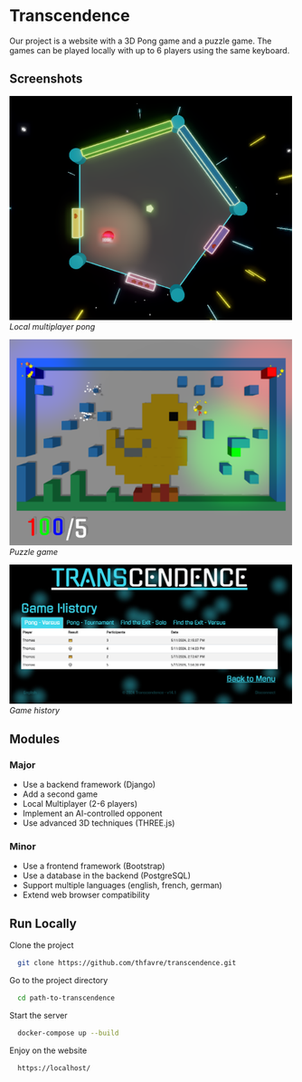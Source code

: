 
# Transcendence

Our project is a website with a 3D Pong game and a puzzle game. The games can be played locally with up to 6 players using the same keyboard.


## Screenshots


<p>
    <img src="https://raw.githubusercontent.com/thfavre/transcendence/assets/pongVersus1.png" alt=pong width="500" />
    <em>Local multiplayer pong </em>
</p>

<p>
    <img src="https://raw.githubusercontent.com/thfavre/transcendence/assets/exit2.png" alt=puzzle width="500" />
    <em>Puzzle game</em>
</p>

<p>
    <img src="https://raw.githubusercontent.com/thfavre/transcendence/assets/history.png" alt=puzzle width="500" />
    <em>Game history</em>
</p>


## Modules
### Major
- Use a backend framework (Django)
- Add a second game
- Local Multiplayer (2-6 players)
- Implement an AI-controlled opponent
- Use advanced 3D techniques (THREE.js)

### Minor
- Use a frontend framework (Bootstrap)
- Use a database in the backend (PostgreSQL)
- Support multiple languages (english, french, german)
- Extend web browser compatibility
## Run Locally

Clone the project

```bash
  git clone https://github.com/thfavre/transcendence.git
```

Go to the project directory

```bash
  cd path-to-transcendence
```

Start the server

```bash
  docker-compose up --build
```

Enjoy on the website

```bash
  https://localhost/
```

